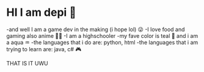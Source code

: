 # HI I am depi 💙
  -and well I am a game dev in the making (i hope lol) 😜 
  -I love food and gaming also anime 🍣🍜
  -I am a highschooler 
  -my fave color is teal 💙 and i am a aqua ♒
  -the languages that i do are: python, html 
  -the languages that i am trying to learn are: java, c# 🎮
  
  
  
  
  THAT IS IT UWU
  
